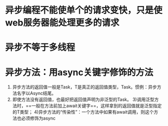# 异步编程不能使单个的请求变快，只是使web服务器能处理更多的请求
# 异步不等于多线程

# 异步方法：用async关键字修饰的方法
1) 异步方法的返回值一般是Task<T>，T是真正的返回值类型，Task<int>。惯例：异步方法名字以Async结尾。
2) 即使方法没有返回值，也最好把返回值声明为非泛型的Task。
3)调用泛型方法时，==一般在方法前加上await关键字==，这样拿到的返回值就是泛型指定的T类型；
4)异步方法的“传染性”：一个方法中如果有await调用，则这个方法也必须修饰为async


